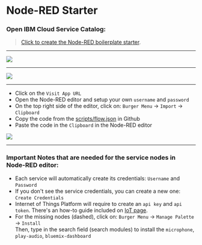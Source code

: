 # Node-RED Starter

### Open IBM Cloud Service Catalog:

> [Click to create the Node-RED boilerplate starter](https://console.bluemix.net/catalog/starters/node-red-starter).

<hr>

![](https://raw.githubusercontent.com/hovig/mic-sts-nlu-weather-tone-analyzer/master/img/node-red-catalog.png)

<hr>

![](https://raw.githubusercontent.com/hovig/mic-sts-nlu-weather-tone-analyzer/master/img/node-red-running-instance.png)

<hr>

* Click on the `Visit App URL`
* Open the Node-RED editor and setup your own `username` and `password`
* On the top right side of the editor, click on: `Burger Menu` -> `Import` -> `Clipboard`
* Copy the code from the [scripts/flow.json](https://raw.githubusercontent.com/hovig/mic-sts-nlu-weather-tone-analyzer/master/scripts/flow.json) in Github
* Paste the code in the `Clipboard` in the Node-RED editor

![](https://raw.githubusercontent.com/hovig/mic-sts-nlu-weather-tone-analyzer/master/img/mic-audio-full-code.png)

<hr>

### Important Notes that are needed for the service nodes in Node-RED editor:

* Each service will automatically create its credentials: `Username` and `Password`
* If you don't see the service credentials, you can create a new one: `Create Credentials`
* Internet of Things Platform will require to create an `api key` and `api token`. There's an how-to guide included on [IoT page](https://github.com/hovig/mic-sts-nlu-weather-tone-analyzer/blob/master/steps/iot.md#how-to).
* For the missing nodes (dashed), click on: `Burger Menu` -> `Manage Palette` -> `Install`
  <br>Then, type in the search field (search modules) to install the `microphone`, `play-audio`, `bluemix-dashboard`
